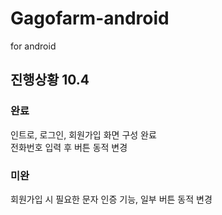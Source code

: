 # Gagofarm-android
for android

## 진행상황 10.4    
### 완료
인트로, 로그인, 회원가입 화면 구성 완료    
전화번호 입력 후 버튼 동적 변경    
### 미완   
회원가입 시 필요한 문자 인증 기능, 일부 버튼 동적 변경    
